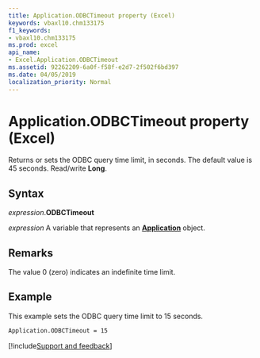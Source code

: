 ```yaml
---
title: Application.ODBCTimeout property (Excel)
keywords: vbaxl10.chm133175
f1_keywords:
- vbaxl10.chm133175
ms.prod: excel
api_name:
- Excel.Application.ODBCTimeout
ms.assetid: 92262209-6a0f-f58f-e2d7-2f502f6bd397
ms.date: 04/05/2019
localization_priority: Normal
---
```



# Application.ODBCTimeout property (Excel)

Returns or sets the ODBC query time limit, in seconds. The default value is 45 seconds. Read/write **Long**.


## Syntax

_expression_.**ODBCTimeout**

_expression_ A variable that represents an **[Application](Excel.Application(object).md)** object.


## Remarks

The value 0 (zero) indicates an indefinite time limit.


## Example

This example sets the ODBC query time limit to 15 seconds.

```vb
Application.ODBCTimeout = 15
```




[!include[Support and feedback](~/includes/feedback-boilerplate.md)]